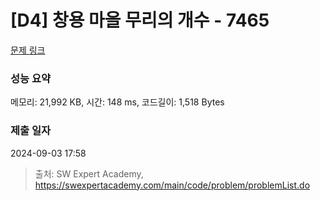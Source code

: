 # [D4] 창용 마을 무리의 개수 - 7465 

[문제 링크](https://swexpertacademy.com/main/code/problem/problemDetail.do?contestProbId=AWngfZVa9XwDFAQU) 

### 성능 요약

메모리: 21,992 KB, 시간: 148 ms, 코드길이: 1,518 Bytes

### 제출 일자

2024-09-03 17:58



> 출처: SW Expert Academy, https://swexpertacademy.com/main/code/problem/problemList.do